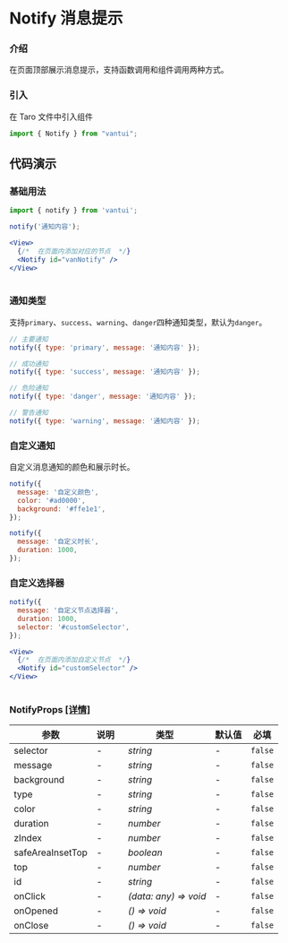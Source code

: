 # Notify 消息提示

### 介绍

在页面顶部展示消息提示，支持函数调用和组件调用两种方式。

### 引入

在 Taro 文件中引入组件

```js
import { Notify } from "vantui"; 
```

## 代码演示

### 基础用法

```js
import { notify } from 'vantui';

notify('通知内容');
```

```jsx
<View>
  {/*  在页面内添加对应的节点  */}
  <Notify id="vanNotify" />
</View>
 
```

### 通知类型

支持`primary`、`success`、`warning`、`danger`四种通知类型，默认为`danger`。

```js
// 主要通知
notify({ type: 'primary', message: '通知内容' });

// 成功通知
notify({ type: 'success', message: '通知内容' });

// 危险通知
notify({ type: 'danger', message: '通知内容' });

// 警告通知
notify({ type: 'warning', message: '通知内容' });
```

### 自定义通知

自定义消息通知的颜色和展示时长。

```js
notify({
  message: '自定义颜色',
  color: '#ad0000',
  background: '#ffe1e1',
});

notify({
  message: '自定义时长',
  duration: 1000,
});
```

### 自定义选择器

```js
notify({
  message: '自定义节点选择器',
  duration: 1000,
  selector: '#customSelector',
});
```

```jsx
<View>
  {/*  在页面内添加自定义节点  */}
  <Notify id="customSelector" />
</View>
 
```
### NotifyProps [[详情]](https://github.com/AntmJS/vantui/tree/main/packages/vantui/types/notify.d.ts)   

| 参数 | 说明 | 类型 | 默认值 | 必填 |
| --- | --- | --- | --- | --- |
| selector | - | _&nbsp;&nbsp;string<br/>_ | - | `false` |
| message | - | _&nbsp;&nbsp;string<br/>_ | - | `false` |
| background | - | _&nbsp;&nbsp;string<br/>_ | - | `false` |
| type | - | _&nbsp;&nbsp;string<br/>_ | - | `false` |
| color | - | _&nbsp;&nbsp;string<br/>_ | - | `false` |
| duration | - | _&nbsp;&nbsp;number<br/>_ | - | `false` |
| zIndex | - | _&nbsp;&nbsp;number<br/>_ | - | `false` |
| safeAreaInsetTop | - | _&nbsp;&nbsp;boolean<br/>_ | - | `false` |
| top | - | _&nbsp;&nbsp;number<br/>_ | - | `false` |
| id | - | _&nbsp;&nbsp;string<br/>_ | - | `false` |
| onClick | - | _&nbsp;&nbsp;(data:&nbsp;any)&nbsp;=>&nbsp;void<br/>_ | - | `false` |
| onOpened | - | _&nbsp;&nbsp;()&nbsp;=>&nbsp;void<br/>_ | - | `false` |
| onClose | - | _&nbsp;&nbsp;()&nbsp;=>&nbsp;void<br/>_ | - | `false` |

